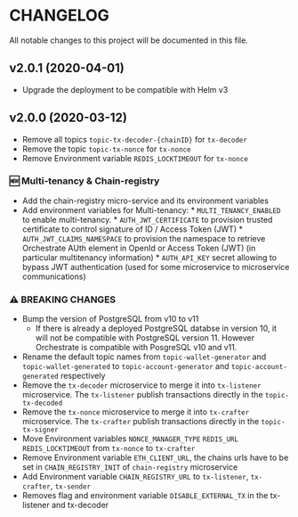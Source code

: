 # CHANGELOG

All notable changes to this project will be documented in this file.

## v2.0.1 (2020-04-01)

* Upgrade the deployment to be compatible with Helm v3

## v2.0.0 (2020-03-12)

* Remove all topics `topic-tx-decoder-{chainID}` for `tx-decoder`
* Remove the topic `topic-tx-nonce` for `tx-nonce`
* Remove Environment variable `REDIS_LOCKTIMEOUT` for `tx-nonce`

### 🆕 Multi-tenancy & Chain-registry
* Add the chain-registry micro-service and its environment variables
* Add environment variables for Multi-tenancy:
      * `MULTI_TENANCY_ENABLED` to enable multi-tenancy. 
      * `AUTH_JWT_CERTIFICATE` to provision trusted certificate to control signature of ID / Access Token (JWT)
      * `AUTH_JWT_CLAIMS_NAMESPACE` to provision the namespace to retrieve Orchestrate AUth element in OpenId or Access Token (JWT) (in particular multitenancy information)
      * `AUTH_API_KEY` secret allowing to bypass JWT authentication (used for some microservice to microservice communications)

### ⚠ BREAKING CHANGES
 * Bump the version of PostgreSQL from v10 to v11
    * If there is already a deployed PostgreSQL databse in version 10, it will not be compatible with PostgreSQL version 11. 
     However Orchestrate is compatible with PosgreSQL v10 and v11.
* Rename the default topic names from `topic-wallet-generator` and `topic-wallet-generated` to `topic-account-generator` and `topic-account-generated` respectively
* Remove the `tx-decoder` microservice to merge it into `tx-listener` microservice. The `tx-listener` publish transactions directly in the `topic-tx-decoded` 
* Remove the `tx-nonce` microservice to merge it into `tx-crafter` microservice. The `tx-crafter` publish transactions directly in the `topic-tx-signer`
* Move Environment variables `NONCE_MANAGER_TYPE` `REDIS_URL` `REDIS_LOCKTIMEOUT` from `tx-nonce` to `tx-crafter`
* Remove Environment variable `ETH_CLIENT_URL`, the chains urls have to be set in `CHAIN_REGISTRY_INIT` of `chain-registry` microservice
* Add Environment variable `CHAIN_REGISTRY_URL` to `tx-listener`, `tx-crafter`, `tx-sender`
* Removes flag and environment variable `DISABLE_EXTERNAL_TX` in the tx-listener and tx-decoder
